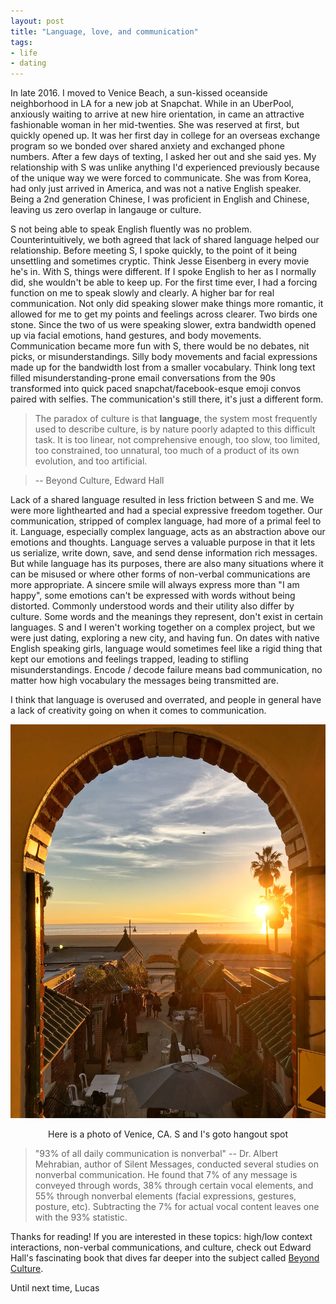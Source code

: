 ```yaml
---
layout: post
title: "Language, love, and communication"
tags:
- life
- dating
---
```


In late 2016. I moved to Venice Beach, a sun-kissed oceanside neighborhood in LA for a new job at Snapchat. While in an UberPool, anxiously waiting to arrive at new hire orientation, in came an attractive fashionable woman in her mid-twenties. She was reserved at first, but quickly opened up. It was her first day in college for an overseas exchange program so we bonded over shared anxiety and exchanged phone numbers. After a few days of texting, I asked her out and she said yes. My relationship with S was unlike anything I'd experienced previously because of the unique way we were forced to communicate. She was from Korea, had only just arrived in America, and was not a native English speaker. Being a 2nd generation Chinese, I was proficient in English and Chinese, leaving us zero overlap in langauge or culture.

S not being able to speak English fluently was no problem. Counterintuitively, we both agreed that lack of shared language helped our relationship. Before meeting S, I spoke quickly, to the point of it being unsettling and sometimes cryptic. Think Jesse Eisenberg in every movie he's in. With S, things were different. If I spoke English to her as I normally did, she wouldn't be able to keep up. For the first time ever, I had a forcing function on me to speak slowly and clearly. A higher bar for real communication. Not only did speaking slower make things more romantic, it allowed for me to get my points and feelings across clearer. Two birds one stone. Since the two of us were speaking slower, extra bandwidth opened up via facial emotions, hand gestures, and body movements. Communication became more fun with S, there would be no debates, nit picks, or misunderstandings. Silly body movements and facial expressions made up for the bandwidth lost from a smaller vocabulary. Think long text filled misunderstanding-prone email conversations from the 90s transformed into quick paced snapchat/facebook-esque emoji convos paired with selfies. The communication's still there, it's just a different form.

<!-- -->
> The paradox of culture is that **language**, the system most frequently used to describe culture, is by nature poorly adapted to this difficult task. It is too linear, not comprehensive enough, too slow, too limited, too constrained, too unnatural, too much of a product of its own evolution, and too artificial.

> -- Beyond Culture, Edward Hall

Lack of a shared language resulted in less friction between S and me. We were more lighthearted and had a special expressive freedom together. Our communication, stripped of complex language, had more of a primal feel to it. Language, especially complex language, acts as an abstraction above our emotions and thoughts. Language serves a valuable purpose in that it lets us serialize, write down, save, and send dense information rich messages. But while language has its purposes, there are also many situations where it can be misused or where other forms of non-verbal communications are more appropriate. A sincere smile will always express more than "I am happy", some emotions can't be expressed with words without being distorted. Commonly understood words and their utility also differ by culture. Some words and the meanings they represent, don't exist in certain languages. S and I weren't working together on a complex project, but we were just dating, exploring a new city, and having fun. On dates with native English speaking girls, language would sometimes feel like a rigid thing that kept our emotions and feelings trapped, leading to stifling misunderstandings. Encode / decode failure means bad communication, no matter how high vocabulary the messages being transmitted are.  

I think that language is overused and overrated, and people in general have a lack of creativity going on when it comes to communication.

![Here is a photo of Venice, CA. S and I's goto hangout spot](/images/venice.jpg)
<center><span class="img-subtitle">Here is a photo of Venice, CA. S and I's goto hangout spot</span></center>

> "93% of all daily communication is nonverbal" -- Dr. Albert Mehrabian, author of Silent Messages, conducted several studies on nonverbal communication. He found that 7% of any message is conveyed through words, 38% through certain vocal elements, and 55% through nonverbal elements (facial expressions, gestures, posture, etc). Subtracting the 7% for actual vocal content leaves one with the 93% statistic.

Thanks for reading! If you are interested in these topics: high/low context interactions, non-verbal communications, and culture, check out Edward Hall's fascinating book that dives far deeper into the subject called [Beyond Culture](https://www.amazon.com/Beyond-Culture-Edward-T-Hall/dp/0385124740).

Until next time, Lucas
